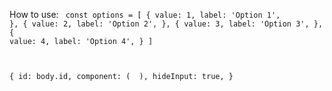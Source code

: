 How to use:
<code>
const options = [
	{
		value: 1,
		label: 'Option 1',
	},
	{
		value: 2,
		label: 'Option 2',
	},
	{
		value: 3,
		label: 'Option 3',
	},
	{
		value: 4,
		label: 'Option 4',
	}
]

{
    id: body.id,
    component: (
      <MultiSelect
        trigger='goto'
        options=options
      />
    ),
    hideInput: true,
}
</code>

